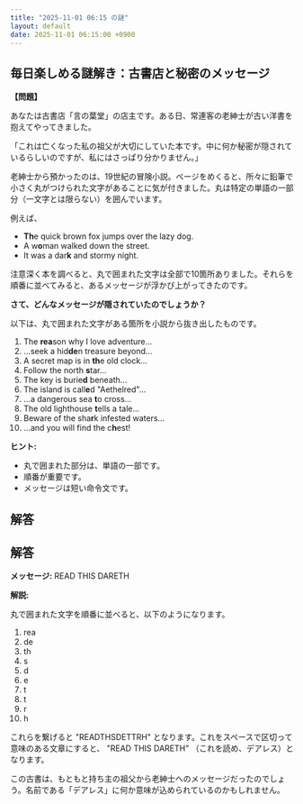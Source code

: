 ```yaml
---
title: "2025-11-01 06:15 の謎"
layout: default
date: 2025-11-01 06:15:00 +0900
---
```

## 毎日楽しめる謎解き：古書店と秘密のメッセージ

**【問題】**

あなたは古書店「言の葉堂」の店主です。ある日、常連客の老紳士が古い洋書を抱えてやってきました。

「これは亡くなった私の祖父が大切にしていた本です。中に何か秘密が隠されているらしいのですが、私にはさっぱり分かりません。」

老紳士から預かったのは、19世紀の冒険小説。ページをめくると、所々に鉛筆で小さく丸がつけられた文字があることに気が付きました。丸は特定の単語の一部分（一文字とは限らない）を囲んでいます。

例えば、

*  **Th**e quick brown fox jumps over the lazy dog.
*  A w**o**man walked down the street.
*  It was a dar**k** and stormy night.

注意深く本を調べると、丸で囲まれた文字は全部で10箇所ありました。それらを順番に並べてみると、あるメッセージが浮かび上がってきたのです。

**さて、どんなメッセージが隠されていたのでしょうか？**

以下は、丸で囲まれた文字がある箇所を小説から抜き出したものです。

1. The **rea**son why I love adventure...
2. ...seek a hid**de**n treasure beyond...
3. A secret map is in **th**e old clock...
4. Follow the north **s**tar...
5. The key is burie**d** beneath...
6. The island is call**e**d "Aethelred"...
7. ...a dangerous sea **t**o cross...
8. The old lighthouse **t**ells a tale...
9. Beware of the sha**r**k infested waters...
10. ...and you will find the c**h**est!

**ヒント:**

*   丸で囲まれた部分は、単語の一部です。
*   順番が重要です。
*   メッセージは短い命令文です。

## 解答

## 解答

**メッセージ:** READ THIS DARETH

**解説:**

丸で囲まれた文字を順番に並べると、以下のようになります。

1. rea
2. de
3. th
4. s
5. d
6. e
7. t
8. t
9. r
10. h

これらを繋げると "READTHSDETTRH" となります。これをスペースで区切って意味のある文章にすると、 "READ THIS DARETH" （これを読め、デアレス）となります。

この古書は、もともと持ち主の祖父から老紳士へのメッセージだったのでしょう。名前である「デアレス」に何か意味が込められているのかもしれません。
